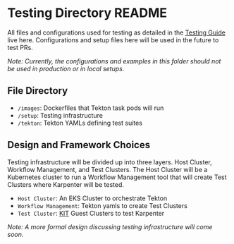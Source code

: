 # Testing Directory README

All files and configurations used for testing as detailed in the [Testing Guide](https://karpenter.sh/preview/testing-guide/) live here. Configurations and setup files here will be used in the future to test PRs.

*Note: Currently, the configurations and examples in this folder should not be used in production or in local setups.*

## File Directory
- `/images`: Dockerfiles that Tekton task pods will run
- `/setup`: Testing infrastructure
- `/tekton`: Tekton YAMLs defining test suites

## Design and Framework Choices
Testing infrastructure will be divided up into three layers. Host Cluster, Workflow Management, and Test Clusters. The Host Cluster will be a Kubernetes cluster to run a Workflow Management tool that will create Test Clusters where Karpenter will be tested.
- `Host Cluster`: An EKS Cluster to orchestrate Tekton
- `Workflow Management`: Tekton yamls to create Test Clusters
- `Test Cluster`: [KIT](https://github.com/awslabs/kubernetes-iteration-toolkit) Guest Clusters to test Karpenter

*Note: A more formal design discussing testing infrastructure will come soon.*
